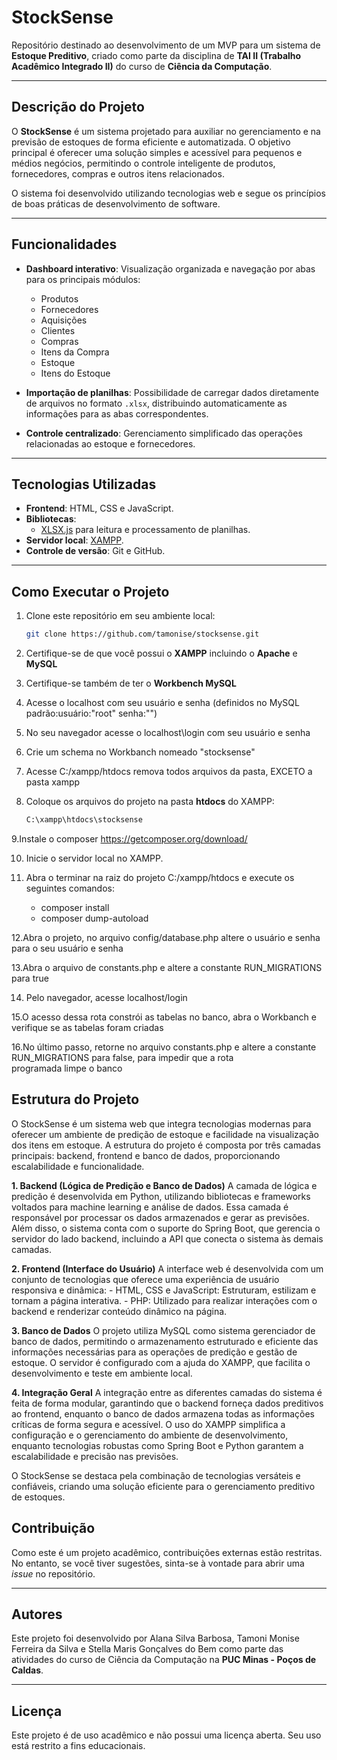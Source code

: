 # **StockSense**

Repositório destinado ao desenvolvimento de um MVP para um sistema de **Estoque Preditivo**, criado como parte da disciplina de **TAI II (Trabalho Acadêmico Integrado II)** do curso de **Ciência da Computação**.

---

## **Descrição do Projeto**

O **StockSense** é um sistema projetado para auxiliar no gerenciamento e na previsão de estoques de forma eficiente e automatizada. O objetivo principal é oferecer uma solução simples e acessível para pequenos e médios negócios, permitindo o controle inteligente de produtos, fornecedores, compras e outros itens relacionados.

O sistema foi desenvolvido utilizando tecnologias web e segue os princípios de boas práticas de desenvolvimento de software.

---

## **Funcionalidades**

- **Dashboard interativo**: Visualização organizada e navegação por abas para os principais módulos:
  - Produtos
  - Fornecedores
  - Aquisições
  - Clientes
  - Compras
  - Itens da Compra
  - Estoque
  - Itens do Estoque

- **Importação de planilhas**: Possibilidade de carregar dados diretamente de arquivos no formato `.xlsx`, distribuindo automaticamente as informações para as abas correspondentes.

- **Controle centralizado**: Gerenciamento simplificado das operações relacionadas ao estoque e fornecedores.

---

## **Tecnologias Utilizadas**

- **Frontend**: HTML, CSS e JavaScript.
- **Bibliotecas**: 
  - [XLSX.js](https://github.com/SheetJS/sheetjs) para leitura e processamento de planilhas.
- **Servidor local**: [XAMPP](https://www.apachefriends.org/).
- **Controle de versão**: Git e GitHub.

---

## **Como Executar o Projeto**

1. Clone este repositório em seu ambiente local:
   ```bash
   git clone https://github.com/tamonise/stocksense.git
   ```

2. Certifique-se de que você possui o **XAMPP** incluindo o **Apache** e **MySQL**
   
3. Certifique-se também de ter o **Workbench MySQL**
   
4. Acesse o localhost com seu usuário e senha (definidos no MySQL padrão:usuário:"root" senha:"")
   
5. No seu navegador acesse o localhost\login com seu usuário e senha
   
6. Crie um schema no Workbanch nomeado "stocksense"

7. Acesse C:/xampp/htdocs remova todos arquivos da pasta, EXCETO a pasta xampp

8. Coloque os arquivos do projeto na pasta **htdocs** do XAMPP:
   ```bash
   C:\xampp\htdocs\stocksense
   ```
9.Instale o composer https://getcomposer.org/download/

10. Inicie o servidor local no XAMPP.
    
11. Abra o terminar na raiz do projeto C:/xampp/htdocs e execute os seguintes comandos:
	- composer install
	- composer dump-autoload

12.Abra o projeto, no arquivo config/database.php altere o usuário e senha para o seu usuário e senha

13.Abra o arquivo de constants.php e altere a constante RUN_MIGRATIONS para true

14. Pelo navegador, acesse localhost/login

15.O acesso dessa rota constrói as tabelas no banco, abra o Workbanch e verifique se as tabelas foram criadas

16.No último passo, retorne no arquivo constants.php e altere a constante RUN_MIGRATIONS para false, para impedir que a rota programada limpe o banco


## **Estrutura do Projeto**
O StockSense é um sistema web que integra tecnologias modernas para oferecer um ambiente de predição de estoque e facilidade na visualização dos itens em estoque. A estrutura do projeto é composta por três camadas principais: backend, frontend e banco de dados, proporcionando escalabilidade e funcionalidade.

**1. Backend (Lógica de Predição e Banco de Dados)**
A camada de lógica e predição é desenvolvida em Python, utilizando bibliotecas e frameworks voltados para machine learning e análise de dados. Essa camada é responsável por processar os dados armazenados e gerar as previsões.
Além disso, o sistema conta com o suporte do Spring Boot, que gerencia o servidor do lado backend, incluindo a API que conecta o sistema às demais camadas.


**2. Frontend (Interface do Usuário)**
A interface web é desenvolvida com um conjunto de tecnologias que oferece uma experiência de usuário responsiva e dinâmica:
    - HTML, CSS e JavaScript: Estruturam, estilizam e tornam a página interativa.
    - PHP: Utilizado para realizar interações com o backend e renderizar conteúdo dinâmico na página.

**3. Banco de Dados**
O projeto utiliza MySQL como sistema gerenciador de banco de dados, permitindo o armazenamento estruturado e eficiente das informações necessárias para as operações de predição e gestão de estoque. O servidor é configurado com a ajuda do XAMPP, que facilita o desenvolvimento e teste em ambiente local.

**4. Integração Geral**
A integração entre as diferentes camadas do sistema é feita de forma modular, garantindo que o backend forneça dados preditivos ao frontend, enquanto o banco de dados armazena todas as informações críticas de forma segura e acessível. O uso do XAMPP simplifica a configuração e o gerenciamento do ambiente de desenvolvimento, enquanto tecnologias robustas como Spring Boot e Python garantem a escalabilidade e precisão nas previsões.

O StockSense se destaca pela combinação de tecnologias versáteis e confiáveis, criando uma solução eficiente para o gerenciamento preditivo de estoques.



## **Contribuição**

Como este é um projeto acadêmico, contribuições externas estão restritas. No entanto, se você tiver sugestões, sinta-se à vontade para abrir uma _issue_ no repositório.

---

## **Autores**

Este projeto foi desenvolvido por Alana Silva Barbosa, Tamoni Monise Ferreira da Silva e Stella Maris Gonçalves do Bem como parte das atividades do curso de Ciência da Computação na **PUC Minas - Poços de Caldas**.

---

## **Licença**

Este projeto é de uso acadêmico e não possui uma licença aberta. Seu uso está restrito a fins educacionais.
